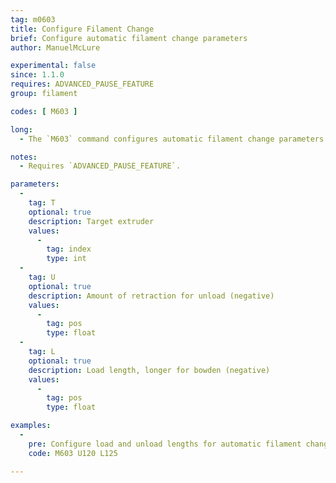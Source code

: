```yaml
---
tag: m0603
title: Configure Filament Change
brief: Configure automatic filament change parameters
author: ManuelMcLure

experimental: false
since: 1.1.0
requires: ADVANCED_PAUSE_FEATURE
group: filament

codes: [ M603 ]

long:
  - The `M603` command configures automatic filament change parameters.

notes:
  - Requires `ADVANCED_PAUSE_FEATURE`.

parameters:
  -
    tag: T
    optional: true
    description: Target extruder
    values:
      -
        tag: index
        type: int
  -
    tag: U
    optional: true
    description: Amount of retraction for unload (negative)
    values:
      -
        tag: pos
        type: float
  -
    tag: L
    optional: true
    description: Load length, longer for bowden (negative)
    values:
      -
        tag: pos
        type: float

examples:
  -
    pre: Configure load and unload lengths for automatic filament change
    code: M603 U120 L125

---
```

